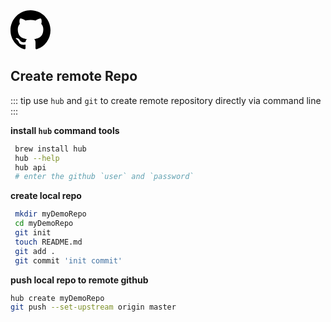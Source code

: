 <svg class="octicon octicon-mark-github v-align-middle" height="64" viewBox="0 0 16 16" version="1.1" width="64" aria-hidden="true">
    <path fill-rule="evenodd" d="M8 0C3.58 0 0 3.58 0 8c0 3.54 2.29 6.53 5.47 7.59.4.07.55-.17.55-.38 0-.19-.01-.82-.01-1.49-2.01.37-2.53-.49-2.69-.94-.09-.23-.48-.94-.82-1.13-.28-.15-.68-.52-.01-.53.63-.01 1.08.58 1.23.82.72 1.21 1.87.87 2.33.66.07-.52.28-.87.51-1.07-1.78-.2-3.64-.89-3.64-3.95 0-.87.31-1.59.82-2.15-.08-.2-.36-1.02.08-2.12 0 0 .67-.21 2.2.82.64-.18 1.32-.27 2-.27.68 0 1.36.09 2 .27 1.53-1.04 2.2-.82 2.2-.82.44 1.1.16 1.92.08 2.12.51.56.82 1.27.82 2.15 0 3.07-1.87 3.75-3.65 3.95.29.25.54.73.54 1.48 0 1.07-.01 1.93-.01 2.2 0 .21.15.46.55.38A8.013 8.013 0 0 0 16 8c0-4.42-3.58-8-8-8z"></path>
</svg>

## Create remote Repo

::: tip
use `hub` and `git` to create remote repository directly via command line
:::

**install `hub` command tools**

```bash
 brew install hub
 hub --help
 hub api
 # enter the github `user` and `password`
```

**create local repo**

```bash
 mkdir myDemoRepo
 cd myDemoRepo
 git init
 touch README.md
 git add .
 git commit 'init commit'
```

**push local repo to remote github**

```bash
hub create myDemoRepo
git push --set-upstream origin master
```
